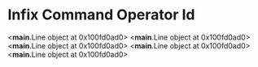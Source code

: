 # Infix Command Operator Id

<__main__.Line object at 0x100fd0ad0>
<__main__.Line object at 0x100fd0ad0>
<__main__.Line object at 0x100fd0ad0>
<__main__.Line object at 0x100fd0ad0>
<__main__.Line object at 0x100fd0ad0>
